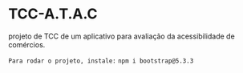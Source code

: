 # TCC-A.T.A.C
projeto de TCC de um aplicativo para avaliação da acessibilidade de comércios.

```Para rodar o projeto, instale:```
```npm i bootstrap@5.3.3```
